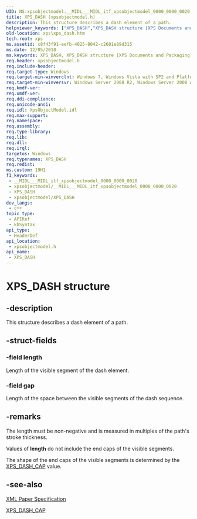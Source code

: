 ```yaml
---
UID: NS:xpsobjectmodel.__MIDL___MIDL_itf_xpsobjectmodel_0000_0000_0020
title: XPS_DASH (xpsobjectmodel.h)
description: This structure describes a dash element of a path.
helpviewer_keywords: ["XPS_DASH","XPS_DASH structure [XPS Documents and Packaging]","xps.xps_dash","xpsobjectmodel/XPS_DASH"]
old-location: xps\xps_dash.htm
tech.root: xps
ms.assetid: c8f43f91-eefb-4025-8042-c2601e89d315
ms.date: 12/05/2018
ms.keywords: XPS_DASH, XPS_DASH structure [XPS Documents and Packaging], xps.xps_dash, xpsobjectmodel/XPS_DASH
req.header: xpsobjectmodel.h
req.include-header: 
req.target-type: Windows
req.target-min-winverclnt: Windows 7, Windows Vista with SP2 and Platform Update for Windows Vista [desktop apps \| UWP apps]
req.target-min-winversvr: Windows Server 2008 R2, Windows Server 2008 with SP2 and Platform Update for Windows Server 2008 [desktop apps \| UWP apps]
req.kmdf-ver: 
req.umdf-ver: 
req.ddi-compliance: 
req.unicode-ansi: 
req.idl: XpsObjectModel.idl
req.max-support: 
req.namespace: 
req.assembly: 
req.type-library: 
req.lib: 
req.dll: 
req.irql: 
targetos: Windows
req.typenames: XPS_DASH
req.redist: 
ms.custom: 19H1
f1_keywords:
 - __MIDL___MIDL_itf_xpsobjectmodel_0000_0000_0020
 - xpsobjectmodel/__MIDL___MIDL_itf_xpsobjectmodel_0000_0000_0020
 - XPS_DASH
 - xpsobjectmodel/XPS_DASH
dev_langs:
 - c++
topic_type:
 - APIRef
 - kbSyntax
api_type:
 - HeaderDef
api_location:
 - xpsobjectmodel.h
api_name:
 - XPS_DASH
---
```


# XPS_DASH structure


## -description

This structure describes a dash element of a path.

## -struct-fields

### -field length

Length of the visible segment of the dash element.

### -field gap

Length of the space between the visible segments of the dash sequence.

## -remarks

The length must be non-negative and is measured in multiples of the path's stroke thickness.

 Values of <b>length</b> do not include the end caps of the visible segments.

The shape of the end caps of the visible segments is determined by the <a href="/windows/win32/api/xpsobjectmodel/ne-xpsobjectmodel-xps_dash_cap">XPS_DASH_CAP</a> value.

## -see-also

<a href="https://en.wikipedia.org/wiki/Open_XML_Paper_Specification">XML Paper Specification</a>



<a href="/windows/win32/api/xpsobjectmodel/ne-xpsobjectmodel-xps_dash_cap">XPS_DASH_CAP</a>

